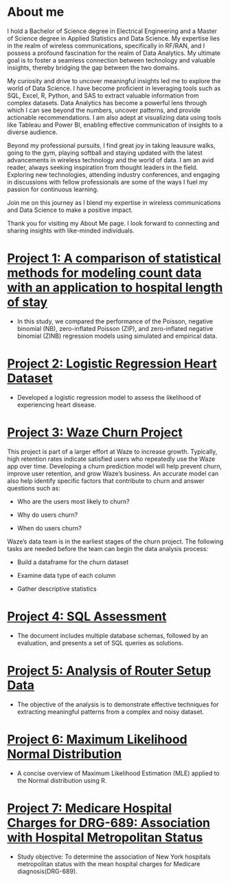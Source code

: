 # About me

I hold a Bachelor of Science degree in Electrical Engineering and a Master of Science degree in Applied Statistics and Data Science. My expertise lies in the realm of wireless communications, specifically in RF/RAN, and I possess a profound fascination for the realm of Data Analytics. My ultimate goal is to foster a seamless connection between technology and valuable insights, thereby bridging the gap between the two domains.

My curiosity and drive to uncover meaningful insights led me to explore the world of Data Science. I have become proficient in leveraging tools such as SQL, Excel, R, Python, and SAS to extract valuable information from complex datasets. Data Analytics has become a powerful lens through which I can see beyond the numbers, uncover patterns, and provide actionable recommendations. I am also adept at visualizing data using tools like Tableau and Power BI, enabling effective communication of insights to a diverse audience.

Beyond my professional pursuits, I find great joy in taking leausure walks, going to the gym, playing softball and staying updated with the latest advancements in wireless technology and the world of data. I am an avid reader, always seeking inspiration from thought leaders in the field. Exploring new technologies, attending industry conferences, and engaging in discussions with fellow professionals are some of the ways I fuel my passion for continuous learning.

Join me on this journey as I blend my expertise in wireless communications and Data Science to make a positive impact.

Thank you for visiting my About Me page. I look forward to connecting and sharing insights with like-minded individuals.

# [Project 1: A comparison of statistical methods for modeling count data with an application to hospital length of stay](https://bmcmedresmethodol.biomedcentral.com/articles/10.1186/s12874-022-01685-8)

* In this study, we compared the performance of the Poisson, negative binomial (NB), zero-inflated Poisson (ZIP), and zero-inflated negative binomial (ZINB) regression models using simulated and empirical data.

# [Project 2: Logistic Regression Heart Dataset](https://github.com/gustavofernandezlembert/Logistic-Regression-Heart-Data-/blob/master/Heart.pdf)

* Developed a logistic regression model to assess the likelihood of experiencing heart disease.

# [Project 3: Waze Churn Project](https://github.com/gustavofernandezlembert/Gustavo-Fernandez/blob/master/%20Waze%20project%20lab.ipynb)

This project is part of a larger effort at Waze to increase growth. Typically, high retention rates indicate satisfied users who repeatedly use the Waze app over time. Developing a churn prediction model will help prevent churn, improve user retention, and grow Waze’s business. An accurate model can also help identify specific factors that contribute to churn and answer questions such as: 

* Who are the users most likely to churn?

* Why do users churn? 

* When do users churn? 

Waze’s data team is in the earliest stages of the churn project. The following tasks are needed before the team can begin the data analysis process:

* Build a dataframe for the churn dataset

* Examine data type of each column

* Gather descriptive statistics 
  
# [Project 4: SQL Assessment](https://github.com/gustavofernandezlembert/Example_of_SQL_Querys)

* The document includes multiple database schemas, followed by an evaluation, and presents a set of SQL queries as solutions.

# [Project 5: Analysis of Router Setup Data](https://github.com/gustavofernandezlembert/Analysis-Router-Setup)

* The objective of the analysis is to demonstrate effective techniques for extracting meaningful patterns from a complex and noisy dataset.

# [Project 6: Maximum Likelihood Normal Distribution](https://gustavofernandezlembert.github.io/Maximum-Likelihood/)

* A concise overview of Maximum Likelihood Estimation (MLE) applied to the Normal distribution using R.

# [Project 7: Medicare Hospital Charges for DRG-689: Association with Hospital Metropolitan Status ](https://github.com/gustavofernandezlembert/Medicare-Hospital-Charges-)

* Study objective: To determine the association of New York hospitals metropolitan status with the mean hospital charges for Medicare diagnosis(DRG-689). 





